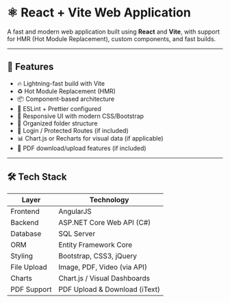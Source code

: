 # ⚛️ React + Vite Web Application

A fast and modern web application built using **React** and **Vite**, with support for HMR (Hot Module Replacement), custom components, and fast builds.

---

## 🚀 Features

- 🔥 Lightning-fast build with Vite
- ♻️ Hot Module Replacement (HMR)
- 📦 Component-based architecture
- 🧹 ESLint + Prettier configured
- 🌈 Responsive UI with modern CSS/Bootstrap
- 📁 Organized folder structure
- 🔐 Login / Protected Routes (if included)
- 📊 Chart.js or Recharts for visual data (if applicable)
- 📄 PDF download/upload features (if included)

---

## 🛠 Tech Stack

| Layer       | Technology                     |
|-------------|--------------------------------|
| Frontend    | AngularJS                      |
| Backend     | ASP.NET Core Web API (C#)      |
| Database    | SQL Server                     |
| ORM         | Entity Framework Core          |
| Styling     | Bootstrap, CSS3, jQuery        |
| File Upload | Image, PDF, Video (via API)    |
| Charts      | Chart.js / Visual Dashboards   |
| PDF Support | PDF Upload & Download (iText)  |


